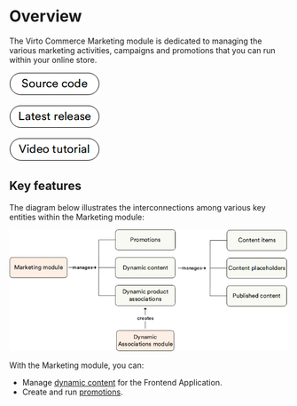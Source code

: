 # Overview

The Virto Commerce Marketing module is dedicated to managing the various marketing activities, campaigns and promotions that you can run within your online store.

[![Source code](media/source_code.png)](https://github.com/VirtoCommerce/vc-module-marketing-experience-api/)

[![Download](media/latest_release.png)](https://github.com/VirtoCommerce/vc-module-marketing-experience-api/releases)

[![video tutorial](media/video-tutorial-button.png)](https://youtu.be/fNskiyNBbj0?si=WJlYu3rUvHLPsmK1)

## Key features
The diagram below illustrates the interconnections among various key entities within the Marketing module:

![Marketing key entities](media/key-entities-chart.png)

With the Marketing module, you can:
 
* Manage [dynamic content](#dynamic-content) for the Frontend Application.
* Create and run [promotions](#promotions).

